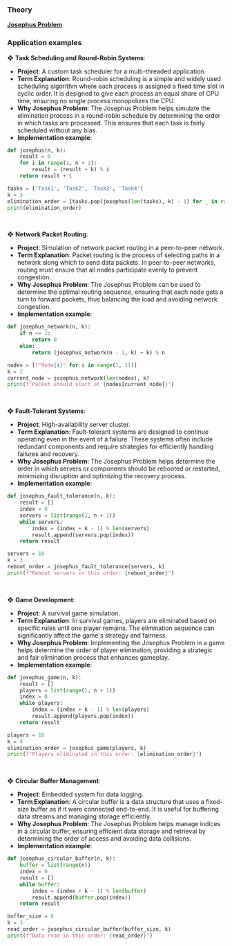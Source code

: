 ### Theory
[**Josephus Problem**](https://www.geeksforgeeks.org/josephus-problem/)
### Application examples
❖ **Task Scheduling and Round-Robin Systems**:
 - **Project**: A custom task scheduler for a multi-threaded application.
 - **Term Explanation**: Round-robin scheduling is a simple and widely used scheduling algorithm where each process is assigned a fixed time slot in cyclic order. It is designed to give each process an equal share of CPU time, ensuring no single process monopolizes the CPU.
 - **Why Josephus Problem**: The Josephus Problem helps simulate the elimination process in a round-robin schedule by determining the order in which tasks are processed. This ensures that each task is fairly scheduled without any bias.
 - **Implementation example**:

  ```python
  def josephus(n, k):
      result = 0
      for i in range(1, n + 1):
          result = (result + k) % i
      return result + 1

  tasks = ['Task1', 'Task2', 'Task3', 'Task4']
  k = 3
  elimination_order = [tasks.pop(josephus(len(tasks), k) - 1) for _ in range(len(tasks))]
  print(elimination_order)
  ```
<br>

 ❖ **Network Packet Routing**:
 - **Project**: Simulation of network packet routing in a peer-to-peer network.
 - **Term Explanation**: Packet routing is the process of selecting paths in a network along which to send data packets. In peer-to-peer networks, routing must ensure that all nodes participate evenly to prevent congestion.
 - **Why Josephus Problem**: The Josephus Problem can be used to determine the optimal routing sequence, ensuring that each node gets a turn to forward packets, thus balancing the load and avoiding network congestion.
 - **Implementation example**:

  ```python
  def josephus_network(n, k):
      if n == 1:
          return 0
      else:
          return (josephus_network(n - 1, k) + k) % n

  nodes = [f"Node{i}" for i in range(1, 11)]
  k = 2
  current_node = josephus_network(len(nodes), k)
  print(f"Packet should start at {nodes[current_node]}")
  ```
<br>

❖ **Fault-Tolerant Systems**:
 - **Project**: High-availability server cluster.
 - **Term Explanation**: Fault-tolerant systems are designed to continue operating even in the event of a failure. These systems often include redundant components and require strategies for efficiently handling failures and recovery.
 - **Why Josephus Problem**: The Josephus Problem helps determine the order in which servers or components should be rebooted or restarted, minimizing disruption and optimizing the recovery process.
 - **Implementation example**:

  ```python
  def josephus_fault_tolerance(n, k):
      result = []
      index = 0
      servers = list(range(1, n + 1))
      while servers:
          index = (index + k - 1) % len(servers)
          result.append(servers.pop(index))
      return result

  servers = 10
  k = 3
  reboot_order = josephus_fault_tolerance(servers, k)
  print(f"Reboot servers in this order: {reboot_order}")
  ```
<br>

❖ **Game Development**:
 - **Project**: A survival game simulation.
 - **Term Explanation**: In survival games, players are eliminated based on specific rules until one player remains. The elimination sequence can significantly affect the game's strategy and fairness.
 - **Why Josephus Problem**: Implementing the Josephus Problem in a game helps determine the order of player elimination, providing a strategic and fair elimination process that enhances gameplay.
 - **Implementation example**:

  ```python
  def josephus_game(n, k):
      result = []
      players = list(range(1, n + 1))
      index = 0
      while players:
          index = (index + k - 1) % len(players)
          result.append(players.pop(index))
      return result

  players = 10
  k = 4
  elimination_order = josephus_game(players, k)
  print(f"Players eliminated in this order: {elimination_order}")
  ```
<br>

❖ **Circular Buffer Management**:
 - **Project**: Embedded system for data logging.
 - **Term Explanation**: A circular buffer is a data structure that uses a fixed-size buffer as if it were connected end-to-end. It is useful for buffering data streams and managing storage efficiently.
 - **Why Josephus Problem**: The Josephus Problem helps manage indices in a circular buffer, ensuring efficient data storage and retrieval by determining the order of access and avoiding data collisions.
 - **Implementation example**:

  ```python
  def josephus_circular_buffer(n, k):
      buffer = list(range(n))
      index = 0
      result = []
      while buffer:
          index = (index + k - 1) % len(buffer)
          result.append(buffer.pop(index))
      return result

  buffer_size = 8
  k = 3
  read_order = josephus_circular_buffer(buffer_size, k)
  print(f"Data read in this order: {read_order}")
  ```
